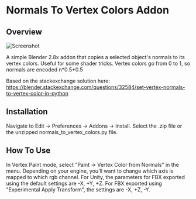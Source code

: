# Normals To Vertex Colors Addon
## Overview
![Screenshot](http://www.philippseifried.com/github/normals_to_vertex_colors.gif)

A simple Blender 2.8x addon that copies a selected object's normals to its vertex colors. Useful for some shader tricks. Vertex colors go from 0 to 1, so normals are encoded n*0.5+0.5

Based on the stackexchange solution here: https://blender.stackexchange.com/questions/32584/set-vertex-normals-to-vertex-color-in-python

## Installation
Navigate to Edit -> Preferences -> Addons -> Install. Select the .zip file or the unzipped normals_to_vertex_colors.py file.

## How To Use
In Vertex Paint mode, select "Paint -> Vertex Color from Normals" in the menu. Depending on your engine, you'll want to change which axis is mapped to which rgb channel. For Unity, the parameters for FBX exported using the default settings are -X, +Y, +Z. For FBX exported using "Experimental Apply Transform", the settings are -X, +Z, -Y.
